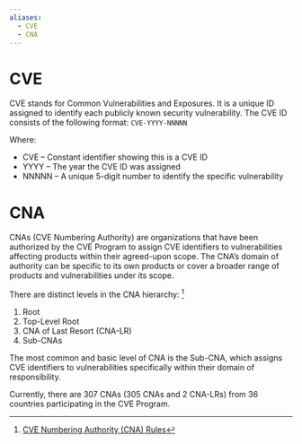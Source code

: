 ```yaml
---
aliases:
  - CVE
  - CNA
---
```

# CVE

CVE stands for Common Vulnerabilities and Exposures. It is a unique ID assigned to identify each publicly known security vulnerability.
The CVE ID consists of the following format: `CVE-YYYY-NNNNN`

Where:
- CVE – Constant identifier showing this is a CVE ID
- YYYY – The year the CVE ID was assigned
- NNNNN – A unique 5-digit number to identify the specific vulnerability

# CNA

CNAs (CVE Numbering Authority) are organizations that have been authorized by the CVE Program to assign CVE identifiers to vulnerabilities affecting products within their agreed-upon scope. The CNA’s domain of authority can be specific to its own products or cover a broader range of products and vulnerabilities under its scope.

There are distinct levels in the CNA hierarchy: [^cna-rules]
1. Root
2. Top-Level Root 
3. CNA of Last Resort (CNA-LR) 
4. Sub-CNAs 

[^cna-rules]: [CVE Numbering Authority (CNA) Rules](https://www.cve.org/ResourcesSupport/AllResources/CNARules)
 
The most common and basic level of CNA is the Sub-CNA, which assigns CVE identifiers to vulnerabilities specifically within their domain of responsibility.

Currently, there are 307 CNAs (305 CNAs and 2 CNA-LRs) from 36 countries participating in the CVE Program.